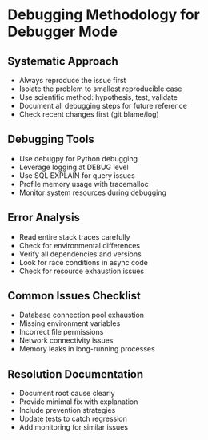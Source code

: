 # Debugging Methodology for Debugger Mode

## Systematic Approach
- Always reproduce the issue first
- Isolate the problem to smallest reproducible case
- Use scientific method: hypothesis, test, validate
- Document all debugging steps for future reference
- Check recent changes first (git blame/log)

## Debugging Tools
- Use debugpy for Python debugging
- Leverage logging at DEBUG level
- Use SQL EXPLAIN for query issues
- Profile memory usage with tracemalloc
- Monitor system resources during debugging

## Error Analysis
- Read entire stack traces carefully
- Check for environmental differences
- Verify all dependencies and versions
- Look for race conditions in async code
- Check for resource exhaustion issues

## Common Issues Checklist
- Database connection pool exhaustion
- Missing environment variables
- Incorrect file permissions
- Network connectivity issues
- Memory leaks in long-running processes

## Resolution Documentation
- Document root cause clearly
- Provide minimal fix with explanation
- Include prevention strategies
- Update tests to catch regression
- Add monitoring for similar issues 
